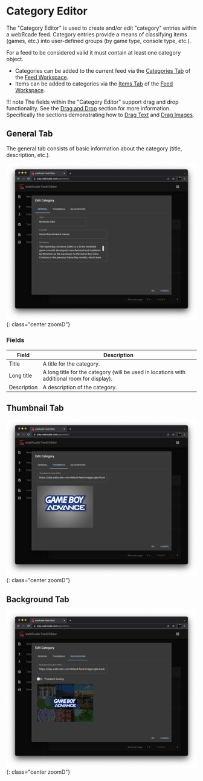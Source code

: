 # Category Editor

The "Category Editor" is used to create and/or edit "category" entries within a webЯcade feed. Category entries provide a means of classifying items (games, etc.) into user-defined groups
(by game type, console type, etc.). 

For a feed to be considered valid it must contain at least one category object.

  * Categories can be added to the current feed via the [Categories Tab](../workspace/categoriestab.md) of the [Feed Workspace](../workspace/index.md). 
  * Items can be added to categories via the [Items Tab](../workspace/itemstab.md) of the [Feed Workspace](../workspace/index.md).

!!! note
    The fields within the "Category Editor" support drag and drop functionality. See the [Drag and Drop](../draganddrop.md) section for more information. Specifically the sections demonstrating how to [Drag Text](../draganddrop.md#drag-text) and [Drag Images](../draganddrop.md#drag-images).

## General Tab

The general tab consists of basic information about the category (title, description, etc.).

![](../../assets/images/editor/categoryeditor/generaltab.png){: class="center zoomD"}

### Fields

| __Field__ | __Description__ |
| --- | --- |
| Title | A title for the category. |
| Long title |A long title for the category (will be used in locations with additional room for display). |
| Description | A description of the category. |

## Thumbnail Tab

![](../../assets/images/editor/categoryeditor/thumbnailtab.png){: class="center zoomD"}

## Background Tab

![](../../assets/images/editor/categoryeditor/backgroundtab.png){: class="center zoomD"}
